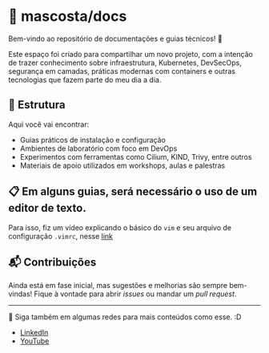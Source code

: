 # 📘 mascosta/docs

Bem-vindo ao repositório de documentações e guias técnicos! 🚀

Este espaço foi criado para compartilhar um novo projeto, com a intenção de trazer conhecimento sobre infraestrutura, Kubernetes, DevSecOps, segurança em camadas, práticas modernas com containers e outras tecnologias que fazem parte do meu dia a dia.

## 📂 Estrutura

Aqui você vai encontrar:

- Guias práticos de instalação e configuração
- Ambientes de laboratório com foco em DevOps
- Experimentos com ferramentas como Cilium, KIND, Trivy, entre outros
- Materiais de apoio utilizados em workshops, aulas e palestras

## 📋 Em alguns guias, será necessário o uso de um editor de texto.

Para isso, fiz um vídeo explicando o básico do ```vim``` e seu arquivo de configuração ```.vimrc```, nesse [link](https://youtu.be/KRIGeRzVdBs?si=h0GvTxHc0fOR5ooe)

## 📬 Contribuições

Ainda está em fase inicial, mas sugestões e melhorias são sempre bem-vindas! Fique à vontade para abrir *issues* ou mandar um *pull request*.

---

📎 Siga também em algumas redes para mais conteúdos como esse. :D

- [LinkedIn](https://www.linkedin.com/in/marcusasc/) 
- [YouTube](https://youtube.com/@mctechlabs)

